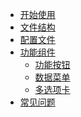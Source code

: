 * [开始使用](start/)
* [文件结构](file/)
* [配置文件](config/)
* [功能组件](javascript:;)
    - [功能按钮](component/button)
    - [数据菜单](component/menu)
    - [多选项卡](component/tab)
* [常见问题](question/)

<div class="ew-doc-adv-list">
  
</div>